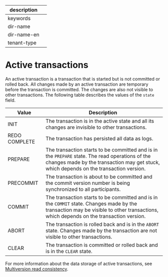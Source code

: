 |description||
|---|---|
|keywords||
|dir-name||
|dir-name-en||
|tenant-type||

# Active transactions

An active transaction is a transaction that is started but is not committed or rolled back. All changes made by an active transaction are temporary before the transaction is committed. The changes are also not visible to other transactions.
The following table describes the values of the `state` field.

| Value | Description |
|----------------|--------------------------------------------------------|
| INIT | The transaction is in the active state and all its changes are invisible to other transactions.  |
| REDO COMPLETE | The transaction has persisted all data as logs.  |
| PREPARE | The transaction starts to be committed and is in the `PREPARE` state. The read operations of the changes made by the transaction may get stuck, which depends on the transaction version.  |
| PRECOMMIT | The transaction is about to be committed and the commit version number is being synchronized to all participants.  |
| COMMIT | The transaction starts to be committed and is in the `COMMIT` state. Changes made by the transaction may be visible to other transactions, which depends on the transaction version.  |
| ABORT | The transaction is rolled back and is in the `ABORT` state. Changes made by the transaction are not visible to other transactions.  |
| CLEAR | The transaction is committed or rolled back and is in the `CLEAR` state.  |

For more information about the data storage of active transactions, see [Multiversion read consistency](../../200.transaction-concurrency-and-consistency/200.multi-version-read-consistency.md).
